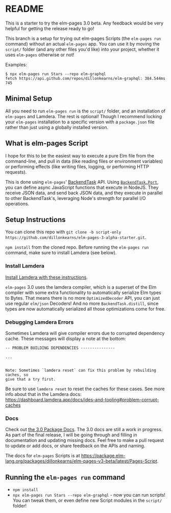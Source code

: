 # README

This is a starter to try the elm-pages 3.0 beta. Any feedback would be very helpful for getting the release ready to go!

This branch is a setup for trying out elm-pages Scripts (the `elm-pages run` command) without an actual `elm-pages` app. You can use it by moving the `script/` folder (and any other files you'd like) into your project, whether it uses `elm-pages` otherwise or not!


Examples:

```shell
$ npx elm-pages run Stars --repo elm-graphql
fetch https://api.github.com/repos/dillonkearns/elm-graphql: 384.544ms
745
```

## Minimal Setup

All you need to run `elm-pages run` is the `script/` folder, and an installation of `elm-pages` and Lamdera. The rest is optional! Though
I recommend locking your `elm-pages` installation to a specific version with a `package.json` file rather than just using a globally installed version.

## What is elm-pages Script

I hope for this to be the easiest way to execute a pure Elm file from the command-line, and pull in data (like reading files or environment variables) or performing effects (like writing files, logging, or performing HTTP requests).

This is done using `elm-pages`' [BackendTask](https://package.elm-lang.org/packages/dillonkearns/elm-pages-v3-beta/latest/BackendTask) API. Using [`BackendTask.Port`](https://package.elm-lang.org/packages/dillonkearns/elm-pages-v3-beta/latest/BackendTask-Port),
you can define async JavaScript functions that execute in NodeJS. They receive JSON data, and send back JSON data, and they execute in parallel to other BackendTask's, leveraging Node's strength for parallel I/O operations.

## Setup Instructions

You can clone this repo with `git clone -b script-only https://github.com/dillonkearns/elm-pages-3-alpha-starter.git`.

`npm install` from the cloned repo. Before running the `elm-pages run` command, make sure to install Lamdera (see below).

### Install Lamdera

[Install Lamdera with these instructions](https://dashboard.lamdera.app/docs/download).

`elm-pages` 3.0 uses the lamdera compiler, which is a superset of the Elm compiler with some extra functionality to automatically serialize Elm types to Bytes. That means there is no more `OptimizedDecoder` API, you can just use regular `elm/json` Decoders! And no more `BackendTask.distill`, since types are now automatically serialized all those optimizations come for free.

### Debugging Lamdera Errors

Sometimes Lamdera will give compiler errors due to corrupted dependency cache. These messages will display a note at the bottom:

```
-- PROBLEM BUILDING DEPENDENCIES ---------------

...


Note: Sometimes `lamdera reset` can fix this problem by rebuilding caches, so
give that a try first.
```

Be sure to use `lamdera reset` to reset the caches for these cases. See more info about that in the Lamdera docs: https://dashboard.lamdera.app/docs/ides-and-tooling#problem-corrupt-caches

### Docs

Check out [the 3.0 Package Docs](https://package.elm-lang.org/packages/dillonkearns/elm-pages-v3-beta/latest/). The 3.0 docs are still a work in progress. As part of the final release, I will be going through and filling in documentation and updating missing docs. Feel free to make a pull request to update or add docs, or share feedback on the APIs and naming.

The docs for `elm-pages` Scripts is at https://package.elm-lang.org/packages/dillonkearns/elm-pages-v3-beta/latest/Pages-Script.

## Running the `elm-pages run` command

- `npm install`
- `npx elm-pages run Stars --repo elm-graphql` - now you can run scripts! You can tweak them, or even define new Script modules in the `script/` folder!
